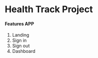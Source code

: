 # Health Track Project

#### Features APP

1. Landing
2. Sign in
3. Sign out
4. Dashboard 

[^Paulo Grillo]: FIAP 2021